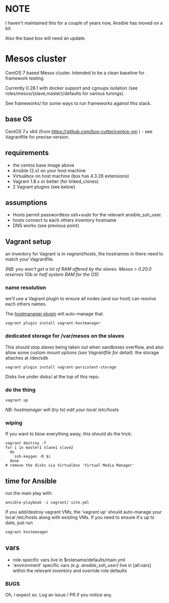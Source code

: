 NOTE
====

I haven't maintained this for a couple of years now,
Ansible has moved on a bit. 

Also the base box will need an update.

Mesos cluster
=============

CentOS 7 based Mesos cluster. Intended to be a clean baseline
for framework testing.

Currently 0.28.1 with docker support and cgroups isolation
(see roles/mesos/{slave,master}/defaults for various tunings).

See frameworks/ for some ways to run frameworks against this stack.

## base OS

CentOS 7.x x64 (from https://github.com/box-cutter/centos-vm ) -
see Vagrantfile for precise version.

## requirements

* the centos base image above
* Ansible (2.x) on your host machine
* Virtualbox on host machine (box has 4.3.28 extensions)
* Vagrant 1.8.x or better (for linked_clones)
* 2 Vagrant plugins (see below)

## assumptions

* Hosts permit passwordless ssh+sudo for the relevant ansible_ssh_user.
* hosts connect to each others inventory hostname
* DNS works (see previous point)

## Vagrant setup

an inventory for Vagrant is in *vagrant/hosts*, the hostnames
in there need to match your Vagrantfile.

_(NB: you won't get a lot of RAM offered by the slaves. Mesos > 0.20.0 reserves 1Gb or half system RAM for the OS)_


### name resolution

we'll use a Vagrant plugin to ensure all nodes (and our host) can resolve each others names.

The [hostmanager plugin](https://github.com/smdahlen/vagrant-hostmanager) will auto-manage that.

    vagrant plugin install vagrant-hostmanager

### dedicated storage for /var/mesos on the slaves

This should stop slaves being taken out when sandboxes overflow, and also allow some custom
mount options _(see Vagrantfile for detail)_. the storage attaches at /dev/sdb

    vagrant plugin install vagrant-persistent-storage

Disks live under disks/ at the top of this repo. 

### do the thing

    vagrant up

_NB: hostmanager will (try to) edit your local /etc/hosts_

### wiping 

If you want to blow everything away, this should do the trick:

    vagrant destroy -f
    for i in master1 slave1 slave2
      do
        ssh-keygen -R $i
      done
    # remove the disks via Virtualbox 'Virtual Media Manager'


## time for Ansible

run the main play with:

    ansible-playbook -i vagrant/ site.yml

If you add/destroy vagrant VMs, the 'vagrant up' should
auto-manage your local /etc/hosts along with existing VMs. If you
need to ensure it's up to date, just run

    vagrant hostmanager

## vars

* role-specific vars live in $rolename/defaults/main.yml
* 'environment' specific vars _(e.g. ansible_ssh_user)_ live in [all:vars] within the relevant inventory
  and override role defaults

### BUGS

Oh, I expect so. Log an issue / PR if you notice any.
